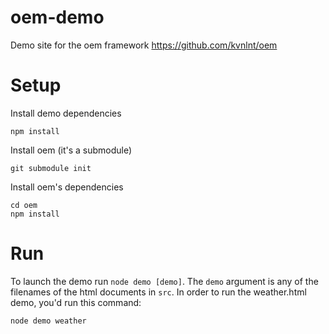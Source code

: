 # oem-demo
Demo site for the oem framework https://github.com/kvnlnt/oem

# Setup

Install demo dependencies

    npm install

Install oem (it's a submodule)

    git submodule init

Install oem's dependencies

    cd oem
    npm install


# Run

To launch the demo run `node demo [demo]`. The `demo` argument is any of the filenames of the html documents in `src`. In order to run the weather.html demo, you'd run this command:

    node demo weather

